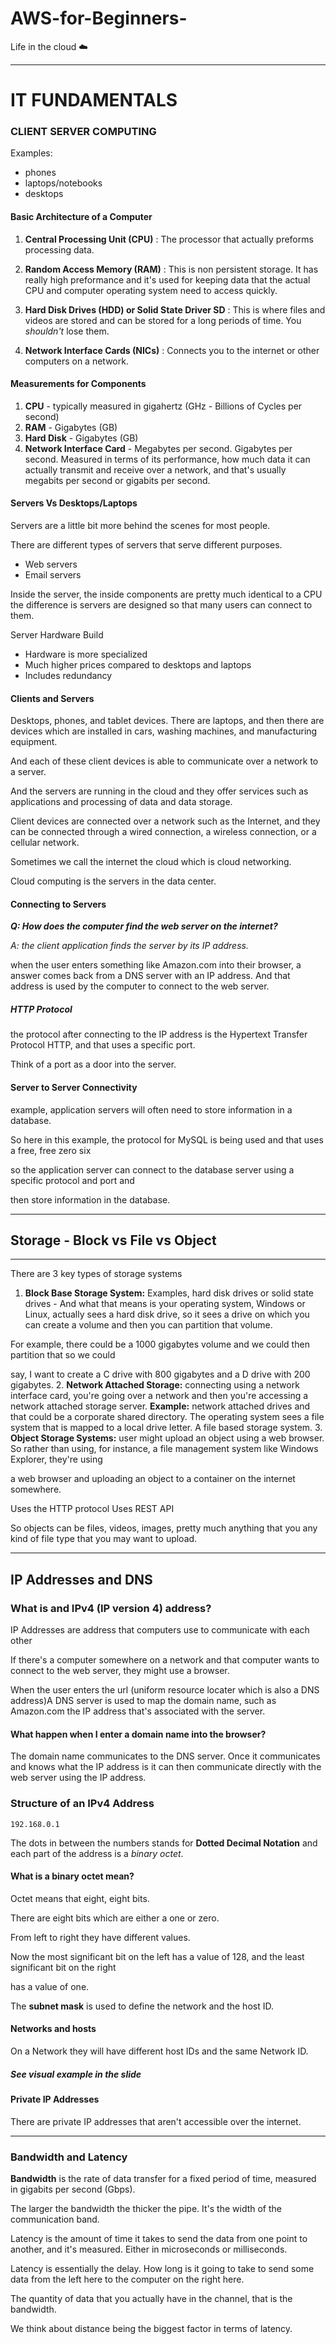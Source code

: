 # AWS-for-Beginners-
Life in the cloud ☁️

---

# IT FUNDAMENTALS 


### CLIENT SERVER COMPUTING

Examples: 
- phones
- laptops/notebooks
- desktops

#### Basic Architecture of a Computer

1. **Central Processing Unit (CPU)** : The processor that actually preforms processing data.

2. **Random Access Memory (RAM)** : This is non persistent storage. It has really high preformance and it's used for keeping data that the actual CPU and computer operating system need to access quickly. 

3. **Hard Disk Drives (HDD) or Solid State Driver SD** : This is where files and videos are stored and can be stored for a long periods of time. You *shouldn't* lose them.

4. **Network Interface Cards (NICs)** : Connects you to the internet or other computers on a network. 

#### Measurements for Components  

1. **CPU** - typically measured in gigahertz (GHz - Billions of Cycles per second)
2. **RAM** - Gigabytes (GB)
3. **Hard Disk** - Gigabytes (GB)
4. **Network Interface Card** - Megabytes per second. Gigabytes per second. Measured in terms of its performance, how much data it can actually transmit and receive over a network, and that's usually megabits per second or gigabits per second.

#### Servers Vs Desktops/Laptops 

Servers are a little bit more behind the scenes for most people.

There are different types of servers that serve different purposes. 
- Web servers
- Email servers 

Inside the server, the inside components are pretty much identical to a CPU the difference is servers are designed so that many users can connect to them. 

Server Hardware Build 
- Hardware is more specialized 
- Much higher prices compared to desktops and laptops 
- Includes redundancy 

#### Clients and Servers 

Desktops, phones, and tablet devices. There are laptops, and then there are  devices which are installed in cars, washing machines, and manufacturing equipment.

And each of these client devices is able to communicate over a network to a server.

And the servers are running in the cloud and they offer services such as applications and processing of data and data storage.

Client devices are connected over a network such as the Internet, and they can be connected through a wired connection, a wireless connection, or a cellular network.

Sometimes we call the internet the cloud which is cloud networking. 

Cloud computing is the servers in the data center. 

#### Connecting to Servers 

_**Q: How does the computer find the web server on the internet?**_

_A: the client application finds the server by its IP address._

when the user enters something like Amazon.com into their browser, a answer comes back from a DNS server with an IP address. And that address is used by the computer to connect to the web server.

##### HTTP Protocol

the protocol after connecting to the IP address is the Hypertext Transfer Protocol HTTP, and that uses a specific port.

Think of a port as a door into the server.

#### Server to Server Connectivity 

example, application servers will often need to store information in a database.

So here in this example, the protocol for MySQL is being used and that uses a free, free zero six

so the application server can connect to the database server using a specific protocol and port and

then store information in the database.

---

## Storage - Block vs File vs Object

---

There are 3 key types of storage systems
1. **Block Base Storage System:** Examples, hard disk drives or solid state drives - And what that means is your operating system, Windows or Linux, actually sees a hard disk drive, so it sees a drive on which you can create a volume and then you can partition that volume.

For example, there could be a 1000 gigabytes volume and we could then partition that so we could

say, I want to create a C drive with 800 gigabytes and a D drive with 200 gigabytes.
2. **Network Attached Storage:** connecting using a network interface card, you're going over a network and then you're accessing a network attached storage server. **Example:** network attached drives and that could be a corporate shared directory. The operating system sees a file system that is mapped to a local drive letter. A file based storage system.
3. **Object Storage Systems:** user might upload an object using a web browser. 
So rather than using, for instance, a file management system like Windows Explorer, they're using

a web browser and uploading an object to a container on the internet somewhere.

Uses the HTTP protocol Uses REST API

So objects can be files, videos, images, pretty much anything that you any kind of file type that you may want to upload.

---

## IP Addresses and DNS 

### What is and IPv4 (IP version 4) address? 

IP Addresses are address that computers use to communicate with each other

If there's a computer somewhere on a network and that computer wants to connect to the web server, they might use a browser. 

When the user enters the url (uniform resource locater which is also a DNS address)A DNS server is used to map the domain name, such as Amazon.com the IP address that's associated with the server.

#### What happen when I enter a domain name into the browser?

The domain name communicates to the DNS server. Once it communicates and knows what the IP address is it can then communicate directly with the web server using the IP address.

### Structure of an IPv4 Address

`192.168.0.1`

The dots in between the numbers stands for **Dotted Decimal Notation** and each part of the address is a _binary octet_.

#### What is a binary octet mean? 

Octet means that eight, eight bits.

There are eight bits which are either a one or zero.

From left to right they have different values.

Now the most significant bit on the left has a value of 128, and the least significant bit on the right

has a value of one.

The **subnet mask** is used to define the network and the host ID. 

#### Networks and hosts

On a Network they will have different host IDs and the same Network ID.

##### See visual example in the slide

#### Private IP Addresses 

There are private IP addresses that aren't accessible over the internet. 

---
### Bandwidth and Latency

**Bandwidth** is the rate of data transfer for a fixed period of time, measured in gigabits per second (Gbps).

The larger the bandwidth the thicker the pipe. It's the width of the communication band.

Latency is the amount of time it takes to send the data from one point to another, and it's measured. Either in microseconds or milliseconds.

Latency is essentially the delay. How long is it going to take to send some data from the left here to the computer on the right here.

The quantity of data that you actually have in the channel, that is the bandwidth.

We think about distance being the biggest factor in terms of latency. 


